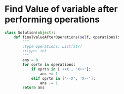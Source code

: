 # Find Value of variable after performing operations

```python
class Solution(object):
    def finalValueAfterOperations(self, operations):
        """
        :type operations: List[str]
        :rtype: int
        """
        ans = 0
        for oprtn in operations:
            if oprtn in ['++X', 'X++']:
                ans += 1
            elif oprtn in ['--X', 'X--']:
                ans -= 1
        return ans
```
